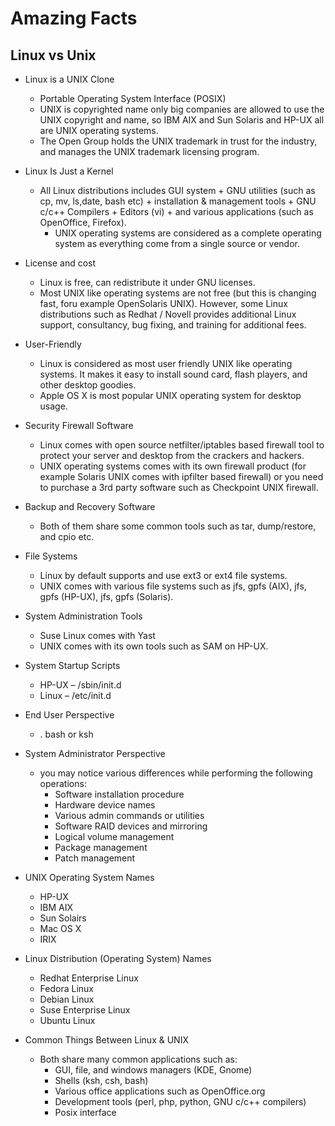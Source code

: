 # Amazing Facts

## Linux vs Unix

- Linux is a UNIX Clone
  - Portable Operating System Interface (POSIX)
  - UNIX is copyrighted name only big companies are allowed to use the UNIX copyright and name, so IBM AIX and Sun Solaris and HP-UX all are UNIX operating systems.
  - The Open Group holds the UNIX trademark in trust for the industry, and manages the UNIX trademark licensing program.
- Linux Is Just a Kernel
  - All Linux distributions includes GUI system + GNU utilities (such as cp, mv, ls,date, bash etc) + installation & management tools + GNU c/c++ Compilers + Editors (vi) + and various applications (such as OpenOffice, Firefox).
    - UNIX operating systems are considered as a complete operating system as everything come from a single source or vendor.
- License and cost
  - Linux is free, can redistribute it under GNU licenses.
  - Most UNIX like operating systems are not free (but this is changing fast, foru example OpenSolaris UNIX). However, some Linux distributions such as Redhat / Novell provides additional Linux support, consultancy, bug fixing, and training for additional fees.
- User-Friendly
  - Linux is considered as most user friendly UNIX like operating systems. It makes it easy to install sound card, flash players, and other desktop goodies.
  - Apple OS X is most popular UNIX operating system for desktop usage.
- Security Firewall Software
  - Linux comes with open source netfilter/iptables based firewall tool to protect your server and desktop from the crackers and hackers.
  - UNIX operating systems comes with its own firewall product (for example Solaris UNIX comes with ipfilter based firewall) or you need to purchase a 3rd party software such as Checkpoint UNIX firewall.
- Backup and Recovery Software
  - Both of them share some common tools such as tar, dump/restore, and cpio etc.
- File Systems
  - Linux by default supports and use ext3 or ext4 file systems.
  - UNIX comes with various file systems such as jfs, gpfs (AIX), jfs, gpfs (HP-UX), jfs, gpfs (Solaris).
- System Administration Tools
  - Suse Linux comes with Yast
  - UNIX comes with its own tools such as SAM on HP-UX.
- System Startup Scripts
  - HP-UX – /sbin/init.d
  - Linux – /etc/init.d
- End User Perspective
  - . bash or ksh
- System Administrator Perspective

  - you may notice various differences while performing the following operations:
    - Software installation procedure
    - Hardware device names
    - Various admin commands or utilities
    - Software RAID devices and mirroring
    - Logical volume management
    - Package management
    - Patch management

- UNIX Operating System Names
  - HP-UX
  - IBM AIX
  - Sun Solairs
  - Mac OS X
  - IRIX
- Linux Distribution (Operating System) Names
  - Redhat Enterprise Linux
  - Fedora Linux
  - Debian Linux
  - Suse Enterprise Linux
  - Ubuntu Linux
- Common Things Between Linux & UNIX

  - Both share many common applications such as:
    - GUI, file, and windows managers (KDE, Gnome)
    - Shells (ksh, csh, bash)
    - Various office applications such as OpenOffice.org
    - Development tools (perl, php, python, GNU c/c++ compilers)
    - Posix interface
